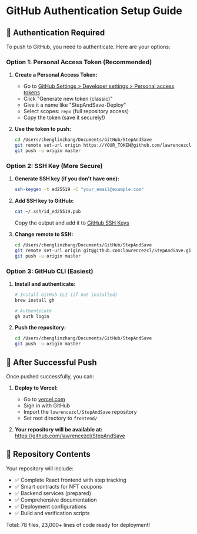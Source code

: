 # GitHub Authentication Setup Guide

## 🔐 Authentication Required

To push to GitHub, you need to authenticate. Here are your options:

### Option 1: Personal Access Token (Recommended)

1. **Create a Personal Access Token:**
   - Go to [GitHub Settings > Developer settings > Personal access tokens](https://github.com/settings/tokens)
   - Click "Generate new token (classic)"
   - Give it a name like "StepAndSave-Deploy"
   - Select scopes: `repo` (full repository access)
   - Copy the token (save it securely!)

2. **Use the token to push:**
   ```bash
   cd /Users/chenglinzhang/Documents/GitHub/StepAndSave
   git remote set-url origin https://YOUR_TOKEN@github.com/lawrencezcl/StepAndSave.git
   git push -u origin master
   ```

### Option 2: SSH Key (More Secure)

1. **Generate SSH key (if you don't have one):**
   ```bash
   ssh-keygen -t ed25519 -C "your_email@example.com"
   ```

2. **Add SSH key to GitHub:**
   ```bash
   cat ~/.ssh/id_ed25519.pub
   ```
   Copy the output and add it to [GitHub SSH Keys](https://github.com/settings/keys)

3. **Change remote to SSH:**
   ```bash
   cd /Users/chenglinzhang/Documents/GitHub/StepAndSave
   git remote set-url origin git@github.com:lawrencezcl/StepAndSave.git
   git push -u origin master
   ```

### Option 3: GitHub CLI (Easiest)

1. **Install and authenticate:**
   ```bash
   # Install GitHub CLI (if not installed)
   brew install gh
   
   # Authenticate
   gh auth login
   ```

2. **Push the repository:**
   ```bash
   cd /Users/chenglinzhang/Documents/GitHub/StepAndSave
   git push -u origin master
   ```

## 🚀 After Successful Push

Once pushed successfully, you can:

1. **Deploy to Vercel:**
   - Go to [vercel.com](https://vercel.com)
   - Sign in with GitHub
   - Import the `lawrencezcl/StepAndSave` repository
   - Set root directory to `frontend/`

2. **Your repository will be available at:**
   https://github.com/lawrencezcl/StepAndSave

## 📝 Repository Contents

Your repository will include:
- ✅ Complete React frontend with step tracking
- ✅ Smart contracts for NFT coupons
- ✅ Backend services (prepared)
- ✅ Comprehensive documentation
- ✅ Deployment configurations
- ✅ Build and verification scripts

Total: 78 files, 23,000+ lines of code ready for deployment!